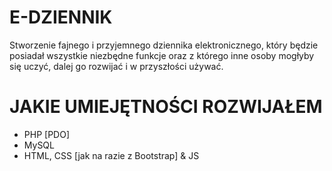 # E-DZIENNIK
Stworzenie fajnego i przyjemnego dziennika elektronicznego, który będzie posiadał wszystkie niezbędne funkcje oraz z którego inne osoby mogłyby się uczyć, dalej go rozwijać i w przyszłości używać.

# JAKIE UMIEJĘTNOŚCI ROZWIJAŁEM
 - PHP [PDO]
 - MySQL
 - HTML, CSS [jak na razie z Bootstrap] & JS 
